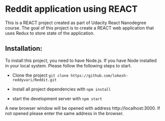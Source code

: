 # Reddit application using REACT

This is a REACT project created as part of Udacity React Nanodegree course. The goal of this project is to create a REACT web application that uses Redux to store state of the application.

## Installation:

To install this project, you need to have Node.js. If you have Node installed in your local system. Please follow the following steps to start.

* Clone the project
`git clone https://github.com/lokesh-reddyvari/Reddit.git`

* Install all project dependencies with `npm install`
* start the development server with `npm start`

A new browser window will be opened with address http://localhost:3000. If not opened please enter the same address in the browser.